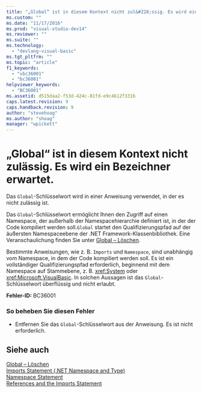 ```yaml
---
title: "„Global“ ist in diesem Kontext nicht zul&#228;ssig. Es wird ein Bezeichner erwartet. | Microsoft Docs"
ms.custom: ""
ms.date: "11/17/2016"
ms.prod: "visual-studio-dev14"
ms.reviewer: ""
ms.suite: ""
ms.technology: 
  - "devlang-visual-basic"
ms.tgt_pltfrm: ""
ms.topic: "article"
f1_keywords: 
  - "vbc36001"
  - "bc36001"
helpviewer_keywords: 
  - "BC36001"
ms.assetid: d515daa2-f53d-424c-81fd-e9c4b12f331b
caps.latest.revision: 9
caps.handback.revision: 9
author: "stevehoag"
ms.author: "shoag"
manager: "wpickett"
---
```

# „Global“ ist in diesem Kontext nicht zul&#228;ssig. Es wird ein Bezeichner erwartet.
Das `Global`\-Schlüsselwort wird in einer Anweisung verwendet, in der es nicht zulässig ist.  
  
 Das `Global`\-Schlüsselwort ermöglicht Ihnen den Zugriff auf einen Namespace, der außerhalb der Namespacehierarchie definiert ist, in der der Code kompiliert werden soll.`Global` startet den Qualifizierungspfad auf der äußersten Namespaceebene der .NET Framework\-Klassenbibliothek. Eine Veranschaulichung finden Sie unter [Global – Löschen](http://msdn.microsoft.com/de-de/18c8ba14-40f6-4978-8096-6a5852324635).  
  
 Bestimmte Anweisungen, wie z. B. `Imports` und `Namespace`, sind unabhängig vom Namespace, in dem der Code kompiliert werden soll. Es ist ein vollständiger Qualifizierungspfad erforderlich, beginnend mit dem Namespace auf Stammebene, z. B. <xref:System> oder <xref:Microsoft.VisualBasic>. In solchen Aussagen ist das `Global`\-Schlüsselwort überflüssig und nicht erlaubt.  
  
 **Fehler\-ID:** BC36001  
  
### So beheben Sie diesen Fehler  
  
-   Entfernen Sie das `Global`\-Schlüsselwort aus der Anweisung. Es ist nicht erforderlich.  
  
## Siehe auch  
 [Global – Löschen](http://msdn.microsoft.com/de-de/18c8ba14-40f6-4978-8096-6a5852324635)   
 [Imports Statement \(.NET Namespace and Type\)](../../visual-basic/language-reference/statements/imports-statement-net-namespace-and-type.md)   
 [Namespace Statement](../../visual-basic/language-reference/statements/namespace-statement.md)   
 [References and the Imports Statement](../../visual-basic/programming-guide/program-structure/references-and-the-imports-statement.md)